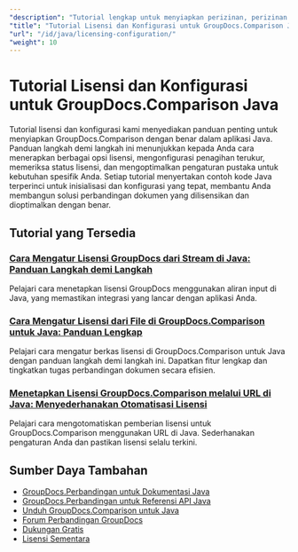 ```yaml
---
"description": "Tutorial lengkap untuk menyiapkan perizinan, perizinan terukur, dan mengonfigurasi GroupDocs.Comparison untuk Java."
"title": "Tutorial Lisensi dan Konfigurasi untuk GroupDocs.Comparison Java"
"url": "/id/java/licensing-configuration/"
"weight": 10
---
```


# Tutorial Lisensi dan Konfigurasi untuk GroupDocs.Comparison Java

Tutorial lisensi dan konfigurasi kami menyediakan panduan penting untuk menyiapkan GroupDocs.Comparison dengan benar dalam aplikasi Java. Panduan langkah demi langkah ini menunjukkan kepada Anda cara menerapkan berbagai opsi lisensi, mengonfigurasi penagihan terukur, memeriksa status lisensi, dan mengoptimalkan pengaturan pustaka untuk kebutuhan spesifik Anda. Setiap tutorial menyertakan contoh kode Java terperinci untuk inisialisasi dan konfigurasi yang tepat, membantu Anda membangun solusi perbandingan dokumen yang dilisensikan dan dioptimalkan dengan benar.

## Tutorial yang Tersedia

### [Cara Mengatur Lisensi GroupDocs dari Stream di Java: Panduan Langkah demi Langkah](./set-groupdocs-license-stream-java-guide/)
Pelajari cara menetapkan lisensi GroupDocs menggunakan aliran input di Java, yang memastikan integrasi yang lancar dengan aplikasi Anda.

### [Cara Mengatur Lisensi dari File di GroupDocs.Comparison untuk Java: Panduan Lengkap](./groupdocs-comparison-license-setup-java/)
Pelajari cara mengatur berkas lisensi di GroupDocs.Comparison untuk Java dengan panduan langkah demi langkah ini. Dapatkan fitur lengkap dan tingkatkan tugas perbandingan dokumen secara efisien.

### [Menetapkan Lisensi GroupDocs.Comparison melalui URL di Java: Menyederhanakan Otomatisasi Lisensi](./set-groupdocs-comparison-license-url-java/)
Pelajari cara mengotomatiskan pemberian lisensi untuk GroupDocs.Comparison menggunakan URL di Java. Sederhanakan pengaturan Anda dan pastikan lisensi selalu terkini.

## Sumber Daya Tambahan

- [GroupDocs.Perbandingan untuk Dokumentasi Java](https://docs.groupdocs.com/comparison/java/)
- [GroupDocs.Perbandingan untuk Referensi API Java](https://reference.groupdocs.com/comparison/java/)
- [Unduh GroupDocs.Comparison untuk Java](https://releases.groupdocs.com/comparison/java/)
- [Forum Perbandingan GroupDocs](https://forum.groupdocs.com/c/comparison)
- [Dukungan Gratis](https://forum.groupdocs.com/)
- [Lisensi Sementara](https://purchase.groupdocs.com/temporary-license/)